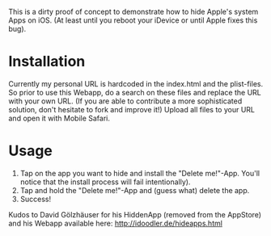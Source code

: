 This is a dirty proof of concept to demonstrate how to hide Apple's system Apps on iOS.
(At least until you reboot your iDevice or until Apple fixes this bug).

# Installation

Currently my personal URL is hardcoded in the index.html and the plist-files.
So prior to use this Webapp, do a search on these files and replace the URL with your own URL.
(If you are able to contribute a more sophisticated solution, don't hesitate to fork and improve it!)
Upload all files to your URL and open it with Mobile Safari.

# Usage

1. Tap on the app you want to hide and install the "Delete me!"-App. You'll notice that the install process will fail intentionally).
2. Tap and hold the "Delete me!"-App and (guess what) delete the app.
3. Success!

Kudos to David Gölzhäuser for his HiddenApp (removed from the AppStore) and his Webapp available here: http://idoodler.de/hideapps.html
